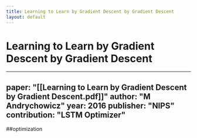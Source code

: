 ```yaml
---
title: Learning to Learn by Gradient Descent by Gradient Descent
layout: default
---
```


# Learning to Learn by Gradient Descent by Gradient Descent

---
paper: "[[Learning to Learn by Gradient Descent by Gradient Descent.pdf]]"
author: "M Andrychowicz"
year: 2016
publisher: "NIPS"
contribution: "LSTM Optimizer"
---
##optimization 